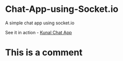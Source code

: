 # Chat-App-using-Socket.io
A simple chat app using socket.io
  
See it in action - [Kunal Chat App](https://kunal-chat-app.herokuapp.com)

# This is a comment